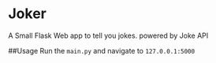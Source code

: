 # Joker

A Small Flask Web app to tell you jokes. powered by Joke API

##Usage
Run the `main.py` and navigate to `127.0.0.1:5000`
